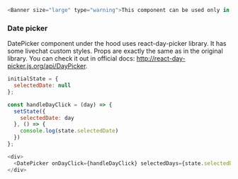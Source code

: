 ```js noeditor
<Banner size="large" type="warning">This component can be used only in React applications.</Banner>
```

<h3>Date picker</h3>

DatePicker component under the hood uses react-day-picker library. It has some livechat custom styles.
Props are exactly the same as in the original library. You can check it out in official docs: http://react-day-picker.js.org/api/DayPicker. 

```js
initialState = {
  selectedDate: null
};

const handleDayClick = (day) => {
  setState({
    selectedDate: day
  }, () => {
    console.log(state.selectedDate)
  })
};

<div>
  <DatePicker onDayClick={handleDayClick} selectedDays={state.selectedDate}/>
</div>
```

